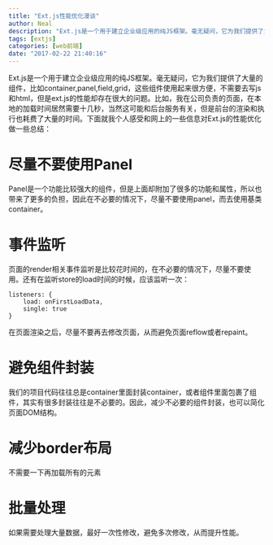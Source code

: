 ```yaml
---
title: "Ext.js性能优化漫谈"
author: Neal
description: "Ext.js是一个用于建立企业级应用的纯JS框架。毫无疑问，它为我们提供了大量的组件，比如container,panel,field,grid，这些组件使用起来很方便，不需要去写js和html，但是ext.js的性能却存在很大的问题。比如，我在公司负责的页面，在本地的加载时间居然需要十几秒，当然这可能和后台服务有关，但是前台的渲染和执行也耗费了大量的时间。下面就我个人感受和网上的一些信息对Ext.j"
tags: [extjs]
categories: [web前端]
date: "2017-02-22 21:40:16"
---
```

Ext.js是一个用于建立企业级应用的纯JS框架。毫无疑问，它为我们提供了大量的组件，比如container,panel,field,grid，这些组件使用起来很方便，不需要去写js和html，但是ext.js的性能却存在很大的问题。比如，我在公司负责的页面，在本地的加载时间居然需要十几秒，当然这可能和后台服务有关，但是前台的渲染和执行也耗费了大量的时间。下面就我个人感受和网上的一些信息对Ext.js的性能优化做一些总结：
# 尽量不要使用Panel
Panel是一个功能比较强大的组件，但是上面却附加了很多的功能和属性，所以也带来了更多的负担，因此在不必要的情况下，尽量不要使用panel，而去使用基类container。
# 事件监听
页面的render相关事件监听是比较花时间的，在不必要的情况下，尽量不要使用。还有在监听store的load时间的时候，应该监听一次：
```
listeners: {
    load: onFirstLoadData,
    single: true
}
```
在页面渲染之后，尽量不要再去修改页面，从而避免页面reflow或者repaint。
# 避免组件封装
我们的项目代码往往总是container里面封装container，或者组件里面包裹了组件，其实有很多封装往往是不必要的。因此，减少不必要的组件封装，也可以简化页面DOM结构。
# 减少border布局
不需要一下再加载所有的元素
# 批量处理
如果需要处理大量数据，最好一次性修改，避免多次修改，从而提升性能。